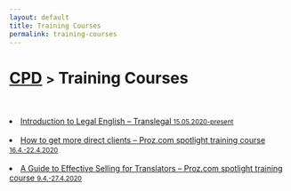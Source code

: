```yaml
---
layout: default
title: Training Courses
permalink: training-courses
---
```

<h1 class="page-title"><a href="https://zahra-claire-bahrani-peacock.github.io/cpd">CPD</a> <small>></small> Training Courses</h1><br>
<br>
<li><a href="https://www.translegal.com/product/introduction-to-legal-english/" target="_blank">Introduction to Legal English – Translegal <small>15.05.2020-present</small></a></li>  
<br>
<li><a href="https://training.proz.com/spotlight-training/how-to-get-more-direct-clients-1" target="_blank">How to get more direct clients – Proz.com spotlight training course <small>16.4.-22.4.2020</small></a></li>  
<br>
<li><a href="https://training.proz.com/spotlight-training/guide-to-effective-sales" target="_blank">A Guide to Effective Selling for Translators – Proz.com spotlight training course <small>9.4.-27.4.2020</small></a></li>